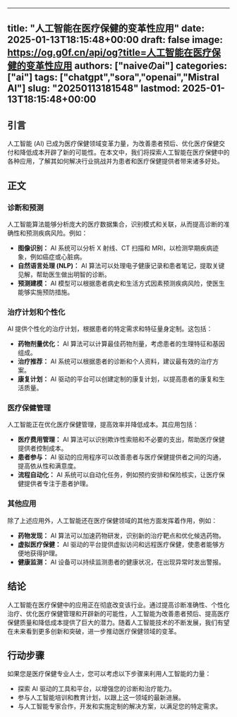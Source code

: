 
---
title: "人工智能在医疗保健的变革性应用"
date: 2025-01-13T18:15:48+00:00
draft: false
image: https://og.g0f.cn/api/og?title=人工智能在医疗保健的变革性应用
authors: ["naiveのai"]
categories: ["ai"]
tags: ["chatgpt","sora","openai","Mistral AI"]
slug: "20250113181548"
lastmod: 2025-01-13T18:15:48+00:00
---
## 引言

人工智能 (AI) 已成为医疗保健领域变革力量，为改善患者预后、优化医疗保健交付和降低成本开辟了新的可能性。在本文中，我们将探索人工智能在医疗保健中的各种应用，了解其如何解决行业挑战并为患者和医疗保健提供者带来诸多好处。

## 正文

### 诊断和预测

人工智能算法能够分析庞大的医疗数据集合，识别模式和关联，从而提高诊断的准确性和预测疾病风险。例如：

- **图像识别：** AI 系统可以分析 X 射线、CT 扫描和 MRI，以检测早期疾病迹象，例如癌症或心脏病。
- **自然语言处理 (NLP)：** AI 算法可以处理电子健康记录和患者笔记，提取关键见解，帮助医生做出明智的诊断。
- **预测建模：** AI 模型可以根据患者病史和生活方式因素预测疾病风险，使医生能够实施预防措施。

### 治疗计划和个性化

AI 提供个性化的治疗计划，根据患者的特定需求和特征量身定制。这包括：

- **药物剂量优化：** AI 算法可以计算最佳药物剂量，考虑患者的生理特征和基因组成。
- **治疗推荐：** AI 系统可以根据患者的诊断和个人资料，建议最有效的治疗方案。
- **康复计划：** AI 驱动的平台可以创建定制的康复计划，以提高患者的康复和生活质量。

### 医疗保健管理

人工智能正在优化医疗保健管理，提高效率并降低成本。其应用包括：

- **医疗费用管理：** AI 算法可以识别欺诈性索赔和不必要的支出，帮助医疗保健提供者控制成本。
- **患者参与：** AI 驱动的应用程序可以改善患者与医疗保健提供者之间的沟通，提高依从性和满意度。
- **流程自动化：** AI 系统可以自动化任务，例如预约安排和保险核实，让医疗保健提供者专注于患者护理。

### 其他应用

除了上述应用外，人工智能还在医疗保健领域的其他方面发挥着作用，例如：

- **药物发现：** AI 算法可以加速药物研发，识别新的治疗靶点和优化候选药物。
- **虚拟医疗保健：** AI 驱动的平台提供虚拟访问和远程医疗保健，使患者能够方便地获得护理。
- **健康监测：** AI 设备可以持续监测患者的健康状况，在出现异常时发出警报。

## 结论

人工智能在医疗保健中的应用正在彻底改变该行业。通过提高诊断准确性、个性化治疗、优化医疗保健管理和开辟新的可能性，人工智能为改善患者预后、提高医疗保健质量和降低成本提供了巨大的潜力。随着人工智能技术的不断发展，我们有望在未来看到更多创新和突破，进一步推动医疗保健领域的变革。

## 行动步骤

如果您是医疗保健专业人士，您可以考虑以下步骤来利用人工智能的力量：

- 探索 AI 驱动的工具和平台，以增强您的诊断和治疗能力。
- 参与人工智能培训和教育计划，以跟上这一领域的最新进展。
- 与人工智能专家合作，开发和实施定制的解决方案，以满足您的特定需求。